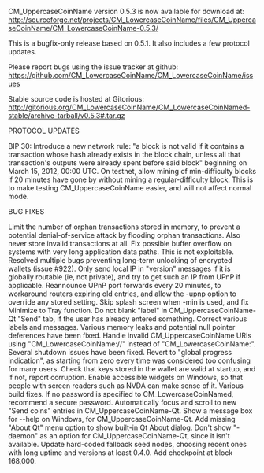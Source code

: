 CM_UppercaseCoinName version 0.5.3 is now available for download at:
http://sourceforge.net/projects/CM_LowercaseCoinName/files/CM_UppercaseCoinName/CM_LowercaseCoinName-0.5.3/

This is a bugfix-only release based on 0.5.1.
It also includes a few protocol updates.

Please report bugs using the issue tracker at github:
https://github.com/CM_LowercaseCoinName/CM_LowercaseCoinName/issues

Stable source code is hosted at Gitorious:
http://gitorious.org/CM_LowercaseCoinName/CM_LowercaseCoinNamed-stable/archive-tarball/v0.5.3#.tar.gz

PROTOCOL UPDATES

BIP 30: Introduce a new network rule: "a block is not valid if it contains a transaction whose hash already exists in the block chain, unless all that transaction's outputs were already spent before said block" beginning on March 15, 2012, 00:00 UTC.
On testnet, allow mining of min-difficulty blocks if 20 minutes have gone by without mining a regular-difficulty block. This is to make testing CM_UppercaseCoinName easier, and will not affect normal mode.

BUG FIXES

Limit the number of orphan transactions stored in memory, to prevent a potential denial-of-service attack by flooding orphan transactions. Also never store invalid transactions at all.
Fix possible buffer overflow on systems with very long application data paths. This is not exploitable.
Resolved multiple bugs preventing long-term unlocking of encrypted wallets
(issue #922).
Only send local IP in "version" messages if it is globally routable (ie, not private), and try to get such an IP from UPnP if applicable.
Reannounce UPnP port forwards every 20 minutes, to workaround routers expiring old entries, and allow the -upnp option to override any stored setting.
Skip splash screen when -min is used, and fix Minimize to Tray function.
Do not blank "label" in CM_UppercaseCoinName-Qt "Send" tab, if the user has already entered something.
Correct various labels and messages.
Various memory leaks and potential null pointer deferences have been fixed.
Handle invalid CM_UppercaseCoinName URIs using "CM_LowercaseCoinName://" instead of "CM_LowercaseCoinName:".
Several shutdown issues have been fixed.
Revert to "global progress indication", as starting from zero every time was considered too confusing for many users.
Check that keys stored in the wallet are valid at startup, and if not, report corruption.
Enable accessible widgets on Windows, so that people with screen readers such as NVDA can make sense of it.
Various build fixes.
If no password is specified to CM_LowercaseCoinNamed, recommend a secure password.
Automatically focus and scroll to new "Send coins" entries in CM_UppercaseCoinName-Qt.
Show a message box for --help on Windows, for CM_UppercaseCoinName-Qt.
Add missing "About Qt" menu option to show built-in Qt About dialog.
Don't show "-daemon" as an option for CM_UppercaseCoinName-Qt, since it isn't available.
Update hard-coded fallback seed nodes, choosing recent ones with long uptime and versions at least 0.4.0.
Add checkpoint at block 168,000.
